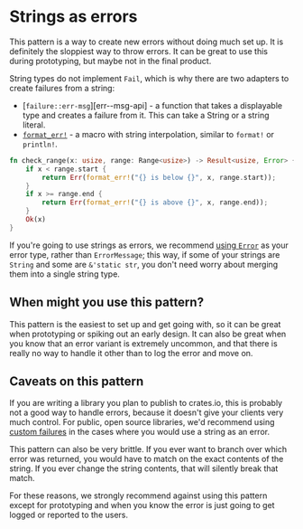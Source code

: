 # Strings as errors

This pattern is a way to create new errors without doing much set up. It is
definitely the sloppiest way to throw errors. It can be great to use this
during prototyping, but maybe not in the final product.

String types do not implement `Fail`, which is why there are two adapters to
create failures from a string:

- [`failure::err-msg`][err--msg-api] - a function that takes a displayable
  type and creates a failure from it. This can take a String or a string
  literal.
- [`format_err!`][format-err-api] - a macro with string interpolation, similar
  to `format!` or `println!`.

```rust
fn check_range(x: usize, range: Range<usize>) -> Result<usize, Error> {
    if x < range.start {
        return Err(format_err!("{} is below {}", x, range.start));
    }
    if x >= range.end {
        return Err(format_err!("{} is above {}", x, range.end));
    }
    Ok(x)
}
```

If you're going to use strings as errors, we recommend [using
`Error`][use-error] as your error type, rather than `ErrorMessage`; this way,
if some of your strings are `String` and some are `&'static str`, you don't
need worry about merging them into a single string type.

## When might you use this pattern?

This pattern is the easiest to set up and get going with, so it can be great
when prototyping or spiking out an early design. It can also be great when you
know that an error variant is extremely uncommon, and that there is really no
way to handle it other than to log the error and move on.

## Caveats on this pattern

If you are writing a library you plan to publish to crates.io, this is probably
not a good way to handle errors, because it doesn't give your clients very much
control. For public, open source libraries, we'd recommend using [custom
failures][custom-fail] in the cases where you would use a string as an error.

This pattern can also be very brittle. If you ever want to branch over which
error was returned, you would have to match on the exact contents of the
string. If you ever change the string contents, that will silently break that
match.

For these reasons, we strongly recommend against using this pattern except for
prototyping and when you know the error is just going to get logged or reported
to the users.

[custom-fail]: ./custom-fail.md
[use-error]: ./use-error.md
[error-msg-api]: https://boats.gitlab.io/failure/doc/failure/fn.err_msg.html
[format-err-api]: https://boats.gitlab.io/failure/doc/failure/macro.format_err.html
